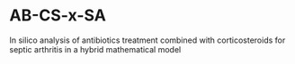 # AB-CS-x-SA
In silico analysis of antibiotics treatment combined with corticosteroids for septic arthritis in a hybrid mathematical model
